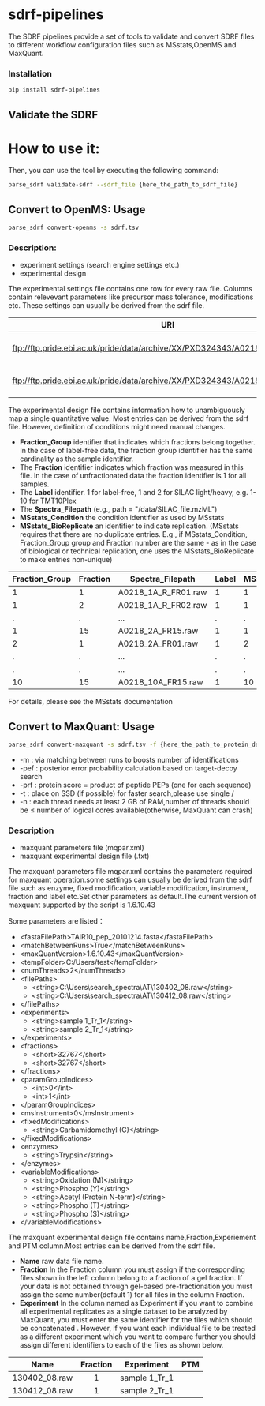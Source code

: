 # sdrf-pipelines

The SDRF pipelines provide a set of tools to validate and convert SDRF files to different workflow configuration files such as MSstats,OpenMS and MaxQuant.

### Installation

```bash
pip install sdrf-pipelines
```

## Validate the SDRF

# How to use it:

Then, you can use the tool by executing the following command:

```bash
parse_sdrf validate-sdrf --sdrf_file {here_the_path_to_sdrf_file}
```

## Convert to OpenMS: Usage

```bash
parse_sdrf convert-openms -s sdrf.tsv
```

### Description:

- experiment settings (search engine settings etc.)
- experimental design

The experimental settings file contains one row for every raw file. Columns contain relevevant parameters like precursor mass tolerance, modifications etc. These settings can usually be derived from the sdrf file.

| URI | Filename | FixedModifications | VariableModifications | Label | PrecursorMassTolerance | PrecursorMassToleranceUnit | FragmentMassTolerance | FragmentMassToleranceUnit | DissociationMethod | Enzyme |
|------| ------------- |-------------|-----|---| ------------- |-------------|-----|---| ------------- |-------------|
| ftp://ftp.pride.ebi.ac.uk/pride/data/archive/XX/PXD324343/A0218_1A_R_FR01.raw | A0218_1A_R_FR01.raw | Acetyl (Protein N-term) | Gln->pyro-glu (Q),Oxidation (M) | label free sample| 10 | ppm | 10 | ppm | HCD | Trypsin |
| ftp://ftp.pride.ebi.ac.uk/pride/data/archive/XX/PXD324343/A0218_1A_R_FR02.raw | A0218_1A_R_FR02.raw | Acetyl (Protein N-term) | Gln->pyro-glu (Q),Oxidation (M) | label free sample| 10 | ppm | 10 | ppm | HCD | Trypsin |


The experimental design file contains information how to unambiguously map a single quantitative value. Most entries can
be derived from the sdrf file. However, definition of conditions might need manual changes.

- **Fraction_Group** identifier that indicates which fractions belong together. In the case of label-free data, the fraction group identifier has the same cardinality as the sample identifier.
- The **Fraction** identifier indicates which fraction was measured in this file. In the case of unfractionated data the fraction identifier is 1 for all samples.
- The **Label** identifier. 1 for label-free, 1 and 2 for SILAC light/heavy, e.g. 1-10 for TMT10Plex
- The **Spectra_Filepath** (e.g., path = "/data/SILAC_file.mzML")
- **MSstats_Condition** the condition identifier as used by MSstats
- **MSstats_BioReplicate** an identifier to indicate replication. (MSstats requires that there are no duplicate entries. E.g., if MSstats_Condition, Fraction_Group group and Fraction number are the same - as in the case of biological or technical replication, one uses the MSstats_BioReplicate to make entries non-unique)

| Fraction_Group| Fraction      | Spectra_Filepath  | Label | MSstats_Condition      | MSstats_BioReplicate  |
| ------------- |-------------|-----|---| ------------- |-----------|
| 1 | 1 | A0218_1A_R_FR01.raw | 1 | 1 | 1 | 1 |
| 1 | 2 | A0218_1A_R_FR02.raw | 1 | 1 | 1 | 1 |
| . | . | ... | . | . | . | . |
| 1 | 15 | A0218_2A_FR15.raw | 1 | 1 | 1 | 1 |
| 2 | 1 | A0218_2A_FR01.raw | 1 | 2 | 2 | 1 |
| . | . | ... | . | . | . | . |
| . | . | ... | . | . | . | . |
| 10 | 15 | A0218_10A_FR15.raw | 1 | 10 | 10 | 1 |

For details, please see the MSstats documentation

## Convert to MaxQuant: Usage

```bash
parse_sdrf convert-maxquant -s sdrf.tsv -f {here_the_path_to_protein_database_file,please use single /} -m {True or False} -pef {default 0.01} -prf {default 0.01} -t {temporary folder} -r {raw_data_folder,please use single \} -n {number of threads:default 1} -o1 {parameters(.xml) output file path} -o2 {maxquant experimental design(.txt) output file path}
```  
- -m : via matching between runs to boosts number of identifications  
- -pef : posterior error probability calculation based on target-decoy search  
- -prf : protein score = product of peptide PEPs (one for each sequence)  
- -t : place on SSD (if possible) for faster search,please use single  /
- -n : each thread needs at least 2 GB of RAM,number of threads should be ≤ number of logical cores available(otherwise, MaxQuant can crash)

### Description

- maxquant parameters file (mqpar.xml)
- maxquant experimental design file (.txt)

The maxquant parameters file mqpar.xml contains the parameters required for maxquant operation.some settings can usually be derived from the sdrf file such as enzyme, fixed modification, variable modification, instrument, fraction and label etc.Set other parameters as default.The current version of maxquant supported by the script is 1.6.10.43

Some parameters are listed：  
- \<fastaFilePath>TAIR10_pep_20101214.fasta\</fastaFilePath>
- \<matchBetweenRuns>True\</matchBetweenRuns>  
- \<maxQuantVersion>1.6.10.43\</maxQuantVersion>  
- \<tempFolder>C:/Users/test\</tempFolder>  
- \<numThreads>2\</numThreads>  
- \<filePaths>  
    - \<string>C:\Users\search_spectra\AT\130402_08.raw\</string>  
    - \<string>C:\Users\search_spectra\AT\130412_08.raw\</string>  
- \</filePaths> 
- \<experiments>  
    - \<string>sample 1_Tr_1\</string>  
    - \<string>sample 2_Tr_1\</string>  
- \</experiments>  
- \<fractions>  
    - \<short>32767\</short>  
    - \<short>32767\</short>  
- \</fractions>  
- \<paramGroupIndices>  
    - \<int>0\</int>  
    - \<int>1\</int>  
- \</paramGroupIndices>
- \<msInstrument>0\</msInstrument>  
-  \<fixedModifications>  
    - \<string>Carbamidomethyl (C)\</string>  
- \</fixedModifications>  
- \<enzymes>  
    - \<string>Trypsin\</string>  
- \</enzymes>  
- \<variableModifications>
    - \<string>Oxidation (M)\</string>
    - \<string>Phospho (Y)\</string>
    - \<string>Acetyl (Protein N-term)\</string>
    - \<string>Phospho (T)\</string>
    - \<string>Phospho (S)\</string>
- \</variableModifications>


The maxquant experimental design file contains name,Fraction,Experiement and PTM column.Most entries can be derived from the sdrf file.  
- **Name**  raw data file name.
- **Fraction**  In the Fraction column you must assign if the corresponding files shown in the left column belong to a fraction of a gel fraction. If your data is not obtained through gel-based pre-fractionation you must assign the same number(default 1) for all files in the column Fraction.
- **Experiment**  In the column named as Experiment if you want to combine all experimental replicates as a single dataset to be analyzed by MaxQuant, you must enter the same identifier for the files which should be concatenated . However, if you want each individual file to be treated as a different experiment which you want to compare further you should assign different identifiers to each of the files as shown below.  
  
| Name | Fraction | Experiment | PTM |  
| :----:| :----: | :----: | :----: |  
| 130402_08.raw | 1 | sample 1_Tr_1 |     |  
| 130412_08.raw | 1 | sample 2_Tr_1 |     |

